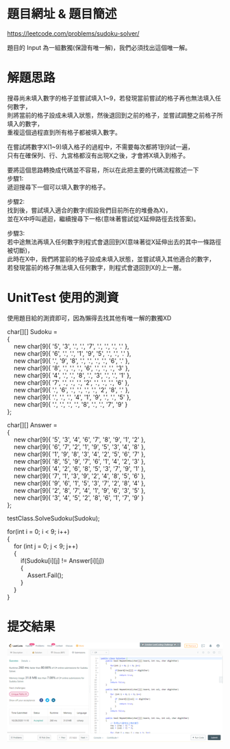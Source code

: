 # 題目網址 & 題目簡述  
https://leetcode.com/problems/sudoku-solver/  
  
題目的 Input 為一組數獨(保證有唯一解)，我們必須找出這個唯一解。  
  
# 解題思路  
搜尋尚未填入數字的格子並嘗試填入1~9，若發現當前嘗試的格子再也無法填入任何數字，  
則將當前的格子設成未填入狀態，然後退回到之前的格子，並嘗試調整之前格子所填入的數字，  
重複這個過程直到所有格子都被填入數字。  
  
在嘗試將數字X(1~9)填入格子的過程中，不需要每次都將1到9試一遍，  
只有在確保列、行、九宮格都沒有出現X之後，才會將X填入到格子。  
  
要將這個思路轉換成代碼並不容易，所以在此把主要的代碼流程敘述一下  
步驟1:  
遞迴搜尋下一個可以填入數字的格子。  
  
步驟2:  
找到後，嘗試填入適合的數字(假設我們目前所在的堆疊為X)，  
並在X中呼叫遞迴，繼續搜尋下一格(意味著嘗試從X延伸路徑去找答案)。  
  
步驟3:  
若中途無法再填入任何數字則程式會退回到X(意味著從X延伸出去的其中一條路徑被切斷)，  
此時在X中，我們將當前的格子設成未填入狀態，並嘗試填入其他適合的數字，  
若發現當前的格子無法填入任何數字，則程式會退回到X的上一層。  
  
# UnitTest 使用的測資  
使用題目給的測資即可，因為懶得去找其他有唯一解的數獨XD  
  
char[][] Sudoku =  
{  
&nbsp;&nbsp;&nbsp;&nbsp;new char[9]{ '5', '3', '.', '.', '7', '.', '.', '.', '.' },  
&nbsp;&nbsp;&nbsp;&nbsp;new char[9]{ '6', '.', '.', '1', '9', '5', '.', '.', '.' },  
&nbsp;&nbsp;&nbsp;&nbsp;new char[9]{ '.', '9', '8', '.', '.', '.', '.', '6', '.' },  
&nbsp;&nbsp;&nbsp;&nbsp;new char[9]{ '8', '.', '.', '.', '6', '.', '.', '.', '3' },  
&nbsp;&nbsp;&nbsp;&nbsp;new char[9]{ '4', '.', '.', '8', '.', '3', '.', '.', '1' },  
&nbsp;&nbsp;&nbsp;&nbsp;new char[9]{ '7', '.', '.', '.', '2', '.', '.', '.', '6' },  
&nbsp;&nbsp;&nbsp;&nbsp;new char[9]{ '.', '6', '.', '.', '.', '.', '2', '8', '.' },  
&nbsp;&nbsp;&nbsp;&nbsp;new char[9]{ '.', '.', '.', '4', '1', '9', '.', '.', '5' },  
&nbsp;&nbsp;&nbsp;&nbsp;new char[9]{ '.', '.', '.', '.', '8', '.', '.', '7', '9' }  
};  
  
char[][] Answer =  
{  
&nbsp;&nbsp;&nbsp;&nbsp;new char[9]{ '5', '3', '4', '6', '7', '8', '9', '1', '2' },  
&nbsp;&nbsp;&nbsp;&nbsp;new char[9]{ '6', '7', '2', '1', '9', '5', '3', '4', '8' },  
&nbsp;&nbsp;&nbsp;&nbsp;new char[9]{ '1', '9', '8', '3', '4', '2', '5', '6', '7' },  
&nbsp;&nbsp;&nbsp;&nbsp;new char[9]{ '8', '5', '9', '7', '6', '1', '4', '2', '3' },  
&nbsp;&nbsp;&nbsp;&nbsp;new char[9]{ '4', '2', '6', '8', '5', '3', '7', '9', '1' },  
&nbsp;&nbsp;&nbsp;&nbsp;new char[9]{ '7', '1', '3', '9', '2', '4', '8', '5', '6' },  
&nbsp;&nbsp;&nbsp;&nbsp;new char[9]{ '9', '6', '1', '5', '3', '7', '2', '8', '4' },  
&nbsp;&nbsp;&nbsp;&nbsp;new char[9]{ '2', '8', '7', '4', '1', '9', '6', '3', '5' },  
&nbsp;&nbsp;&nbsp;&nbsp;new char[9]{ '3', '4', '5', '2', '8', '6', '1', '7', '9' }  
};  
  
testClass.SolveSudoku(Sudoku);  
  
for(int i = 0; i < 9; i++)  
{  
&nbsp;&nbsp;&nbsp;&nbsp;for (int j = 0; j < 9; j++)  
&nbsp;&nbsp;&nbsp;&nbsp;{  
&nbsp;&nbsp;&nbsp;&nbsp;&nbsp;&nbsp;&nbsp;&nbsp;if(Sudoku[i][j] != Answer[i][j])  
&nbsp;&nbsp;&nbsp;&nbsp;&nbsp;&nbsp;&nbsp;&nbsp;{  
&nbsp;&nbsp;&nbsp;&nbsp;&nbsp;&nbsp;&nbsp;&nbsp;&nbsp;&nbsp;&nbsp;&nbsp;Assert.Fail();  
&nbsp;&nbsp;&nbsp;&nbsp;&nbsp;&nbsp;&nbsp;&nbsp;}  
&nbsp;&nbsp;&nbsp;&nbsp;}  
}  
  
# 提交結果  
![image](https://raw.githubusercontent.com/Jacky20200711/LeetCode/master/Q37(Sudoku%20Solver)/SuccessShot.PNG)  
&emsp;  
&emsp;  
